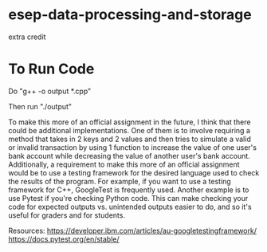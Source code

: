 # esep-data-processing-and-storage

extra credit

# To Run Code

Do "g++ -o output \*.cpp"

Then run "./output"

To make this more of an official assignment in the future, I think that there could be additional implementations.
One of them is to involve requiring a method that takes in 2 keys and 2 values and then tries to simulate a valid or invalid transaction by using 1 function to increase the value of one user's bank account while decreasing the value of another user's bank account.
Additionally, a requirement to make this more of an official assignment would be to use a testing framework for the desired language used to check the results of the program.
For example, if you want to use a testing framework for C++, GoogleTest is frequently used.
Another example is to use Pytest if you're checking Python code.
This can make checking your code for expected outputs vs. unintended outputs easier to do, and so it's useful for graders and for students.

Resources:
https://developer.ibm.com/articles/au-googletestingframework/
https://docs.pytest.org/en/stable/
